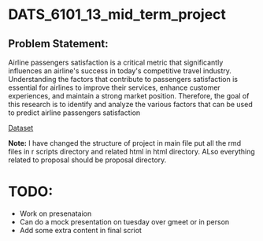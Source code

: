 # DATS_6101_13_mid_term_project

## Problem Statement:

Airline passengers satisfaction is a critical metric that significantly influences an airline's success in today's competitive travel industry. Understanding the factors that contribute to passengers satisfaction is essential for airlines to improve their services, enhance customer experiences, and maintain a strong market position. Therefore, the goal of this research is to identify and analyze the various factors that can be used to predict airline passengers satisfaction


[Dataset](https://www.kaggle.com/datasets/teejmahal20/airline-passenger-satisfaction?select=train.csv)

**Note:** I have changed the structure of project in main file put all the rmd files in r scripts directory and related html in html directory. ALso everything related to proposal should be proposal directory. 


# TODO:

* Work on presenataion
* Can do a mock presentation on tuesday over gmeet or in person
* Add some extra content in final scriot
